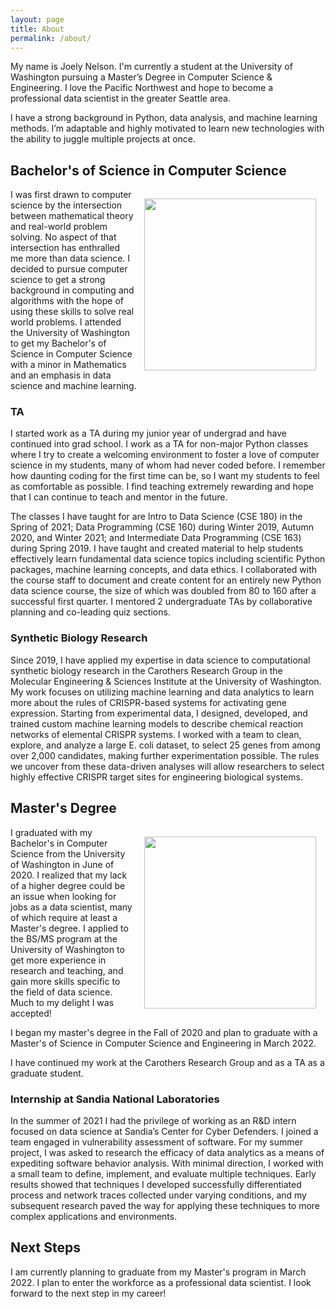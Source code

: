 ```yaml
---
layout: page
title: About
permalink: /about/
---
```

My name is Joely Nelson. I'm currently a student at the University of Washington pursuing a Master’s Degree in Computer Science & Engineering. I love the Pacific Northwest and hope to become a professional data scientist in the greater Seattle area.

I have a strong background in Python, data analysis, and machine learning methods. I’m adaptable and highly motivated to learn new technologies with the ability to juggle multiple projects at once.

## Bachelor's of Science in Computer Science
<img style="float: right; width:275px; padding:15px" src="https://joely-nelson.github.io/images/Engineering Discovering Days.jpg"> 

I was first drawn to computer science by the intersection between mathematical theory and real-world problem solving. No aspect of that intersection has enthralled me more than data science. I decided to pursue computer science to get a strong background in computing and algorithms with the hope of using these skills to solve real world problems. I attended the University of Washington to get my Bachelor's of Science in Computer Science with a minor in Mathematics and an emphasis in data science and machine learning.

### TA 
I started work as a TA during my junior year of undergrad and have continued into grad school. I work as a TA for non-major Python classes where I try to create a welcoming environment to foster a love of computer science in my students, many of whom had never coded before. I remember how daunting coding for the first time can be, so I want my students to feel as comfortable as possible. I find teaching extremely rewarding and hope that I can continue to teach and mentor in the future.

The classes I have taught for are Intro to Data Science (CSE 180) in the Spring of 2021; Data Programming (CSE 160) during Winter 2019, Autumn 2020, and Winter 2021; and Intermediate Data Programming (CSE 163) during Spring 2019. I have taught and created material to help students effectively learn fundamental data science topics including scientific Python packages, machine learning concepts, and data ethics. I collaborated with the course staff to document and create content for an entirely new Python data science course, the size of which was doubled from 80 to 160 after a successful first quarter. I mentored 2 undergraduate TAs by collaborative planning and co-leading quiz sections.


### Synthetic Biology Research
Since 2019, I have applied my expertise in data science to computational synthetic biology research in the Carothers Research Group in the Molecular Engineering & Sciences Institute at the University of Washington. My work focuses on utilizing machine learning and data analytics to learn more about the rules of CRISPR-based systems for activating gene expression. Starting from experimental data, I designed, developed, and trained custom machine learning models to describe chemical reaction networks of elemental CRISPR systems. I worked with a team to clean, explore, and analyze a large E. coli dataset, to select 25 genes from among over 2,000 candidates, making further experimentation possible. The rules we uncover from these data-driven analyses will allow researchers to select highly effective CRISPR target sites for engineering biological systems.

## Master's Degree
<img style="float: right; width:275px; padding:15px" src="https://joely-nelson.github.io/images/Joely Nelson Grad.jpg"> 
I graduated with my Bachelor's in Computer Science from the University of Washington in June of 2020. I realized that my lack of a higher degree could be an issue when looking for jobs as a data scientist, many of which require at least a Master's degree. I applied to the BS/MS program at the University of Washington to get more experience in research and teaching, and gain more skills specific to the field of data science. Much to my delight I was accepted! 

I began my master's degree in the Fall of 2020 and plan to graduate with a Master's of Science in Computer Science and Engineering in March 2022.

I have continued my work at the Carothers Research Group and as a TA as a graduate student.

### Internship at Sandia National Laboratories
In the summer of 2021 I had the privilege of working as an R&D intern focused on data science at Sandia’s Center for Cyber Defenders. I joined a team engaged in vulnerability assessment of software. For my summer project, I was asked to research the efficacy of data analytics as a means of expediting software behavior analysis. With minimal direction, I worked with a small team to define, implement, and evaluate multiple techniques. Early results showed that techniques I developed successfully differentiated process and network traces collected under varying conditions, and my subsequent research paved the way for applying these techniques to more complex applications and environments. 


## Next Steps
I am currently planning to graduate from my Master's program in March 2022. I plan to enter the workforce as a professional data scientist. I look forward to the next step in my career!

